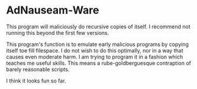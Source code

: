 # AdNauseam-Ware
This program will maliciously do recursive copies of itself. I recommend not running this beyond the first few versions.

This program's function is to emulate early malicious programs by copying itself toe fill filespace.
I do not wish to do this optimally, nor in a way that causes even moderate harm.
I am trying to program it in a fashion which teaches me useful skills.
This means a rube-goldberguesque contraption of barely reasonable scripts.

I think it looks fun so far.
